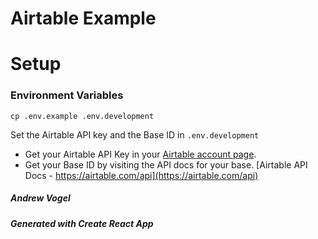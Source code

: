 Airtable Example 
=== 


# Setup

### Environment Variables

```shell
cp .env.example .env.development
```

Set the Airtable API key and the Base ID in `.env.development`

* Get your Airtable API Key in your [Airtable account page](https://airtable.com/account).
* Get your Base ID by visiting the API docs for your base. [Airtable API Docs - https://airtable.com/api](https://airtable.com/api)

##### Andrew Vogel
##### Generated with Create React App
